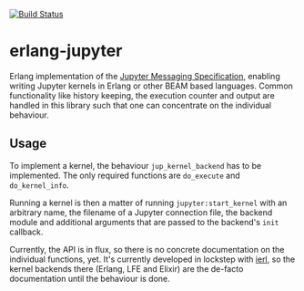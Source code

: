 [![Build Status](https://travis-ci.com/filmor/erlang-jupyter.svg?branch=master)](https://travis-ci.com/filmor/erlang-jupyter)

# erlang-jupyter
Erlang implementation of the [Jupyter Messaging
Specification](http://jupyter-client.readthedocs.io/en/latest/messaging.html),
enabling writing Jupyter kernels in Erlang or other BEAM based languages. Common
functionality like history keeping, the execution counter and output are handled
in this library such that one can concentrate on the individual behaviour.

## Usage
To implement a kernel, the behaviour `jup_kernel_backend` has to be implemented.
The only required functions are `do_execute` and `do_kernel_info`.

Running a kernel is then a matter of running `jupyter:start_kernel` with an
arbitrary name, the filename of a Jupyter connection file, the backend module
and additional arguments that are passed to the backend's `init` callback.

Currently, the API is in flux, so there is no concrete documentation on the
individual functions, yet. It's currently developed in lockstep with
[ierl](https://github.com/filmor/ierl), so the kernel backends there (Erlang,
LFE and Elixir) are the de-facto documentation until the behaviour is done.
